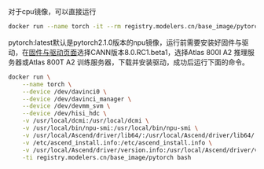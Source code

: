 对于cpu镜像，可以直接运行

```bash
docker run --name torch -it --rm registry.modelers.cn/base_image/pytorch:openeuler-python3.8-pytorch2.1.0 bash
```

pytorch:latest默认是pytorch2.1.0版本的npu镜像，运行前需要安装好固件与驱动，在[固件与驱动页面](https://www.hiascend.com/hardware/firmware-drivers/community?product=4&model=32&cann=8.0.RC1.beta1&driver=1.0.RC1.alpha)选择CANN版本8.0.RC1.beta1，选择Atlas 800I A2 推理服务器或Atlas 800T A2 训练服务器，下载并安装驱动，成功后运行下面的命令。

```bash
docker run \
    --name torch \
    --device /dev/davinci0 \
    --device /dev/davinci_manager \
    --device /dev/devmm_svm \
    --device /dev/hisi_hdc \
    -v /usr/local/dcmi:/usr/local/dcmi \
    -v /usr/local/bin/npu-smi:/usr/local/bin/npu-smi \
    -v /usr/local/Ascend/driver/lib64/:/usr/local/Ascend/driver/lib64/ \
    -v /etc/ascend_install.info:/etc/ascend_install.info \
    -v /usr/local/Ascend/driver/version.info:/usr/local/Ascend/driver/version.info \
    -ti registry.modelers.cn/base_image/pytorch bash
```